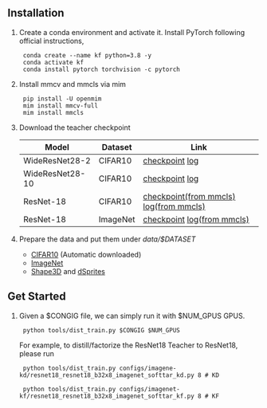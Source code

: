 ## Installation
1. Create a conda environment and activate it. Install PyTorch following official instructions,

        conda create --name kf python=3.8 -y
        conda activate kf
        conda install pytorch torchvision -c pytorch

2. Install mmcv and mmcls via mim

        pip install -U openmim
        mim install mmcv-full
        mim install mmcls

3. Download the teacher checkpoint

    | Model | Dataset | Link|
    |--- |  --- | --- |
    | WideResNet28-2 | CIFAR10 | [checkpoint](https://drive.google.com/file/d/1_MgpoL8F_2wwgC6UD_tdDcX_teGgg3Mh/view?usp=sharing)  [log](https://drive.google.com/file/d/179_3yTHX8xmxYMQWMdwiLSNeSPEUn1mY/view?usp=sharing)|
    | WideResNet28-10 | CIFAR10 | [checkpoint](https://drive.google.com/file/d/1Gv4VRki5gToF5TNm84cdQJqU-HhU0Jy1/view?usp=sharing) [log](https://drive.google.com/file/d/1wQsAJ9gAKBJboghIO1K0eakRAsk5TwmP/view?usp=sharing)|
    | ResNet-18 | CIFAR10 | [checkpoint(from mmcls)](https://download.openmmlab.com/mmclassification/v0/resnet/resnet18_b16x8_cifar10_20210528-bd6371c8.pth) [log(from mmcls)](https://download.openmmlab.com/mmclassification/v0/resnet/resnet18_b16x8_cifar10_20210528-bd6371c8.log.json)|
    | ResNet-18 | ImageNet | [checkpoint](https://drive.google.com/file/d/1aCpmoUvTOFZ8P2OzmBpj66H7-NQfdBwc/view?usp=sharing) [log(from mmcls)](https://download.openmmlab.com/mmclassification/v0/resnet/resnet18_8xb32_in1k_20210831-fbbb1da6.log.json)|

4. Prepare the data and put them under *data/$DATASET*
    - [CIFAR10](https://www.cs.toronto.edu/~kriz/cifar.html) (Automatic downloaded)
    - [ImageNet](https://www.image-net.org)
    - [Shape3D](https://github.com/deepmind/3d-shapes) and [dSprites](https://github.com/deepmind/dsprites-dataset)
    

## Get Started
1. Given a $CONGIG file, we can simply run it with $NUM_GPUS GPUS.
        
        python tools/dist_train.py $CONGIG $NUM_GPUS
    
    For example, to distill/factorize the ResNet18 Teacher to ResNet18, please run

        python tools/dist_train.py configs/imagene-kd/resnet18_resnet18_b32x8_imagenet_softtar_kd.py 8 # KD

        python tools/dist_train.py configs/imagenet-kf/resnet18_resnet18_b32x8_imagenet_softtar_kf.py 8 # KF
